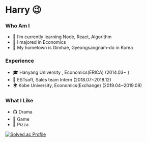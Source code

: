 # Harry 😉

### Who Am I
- 🌱 I’m currently learning Node, React, Algorithm
- 🥇 I majored in Economics
- 🚅 My hometown is Gimhae, Gyeongsangnam-do in Korea

### Experience
- 🎓 Hanyang University , Economics(ERICA) (2014.03~ )
- 💊 ESTsoft, Sales team Intern (2018.07~2018.12)
- 🌍 Kobe University, Economics(Exchange) (2019.04~2019.09)

### What I Like
- 📺 Drama
- 🔵 Game
- 🍕 Pizza

[![Solved.ac Profile](http://mazassumnida.wtf/api/generate_badge?boj=wns5255)](https://solved.ac/wns5255)
